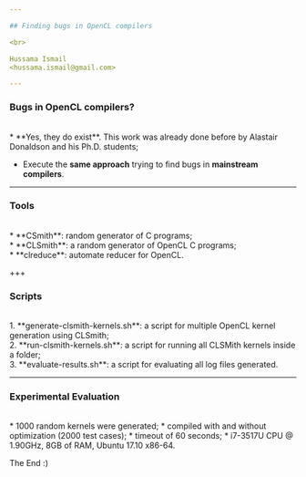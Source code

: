 ```yaml
---

## Finding bugs in OpenCL compilers

<br> 

Hussama Ismail 
<hussama.ismail@gmail.com>

---
```


### Bugs in OpenCL compilers?
<br> 
* **Yes, they do exist**. This work was already done before by Alastair Donaldson and his Ph.D. students;

* Execute the **same approach** trying to find bugs in **mainstream compilers**.

---

### Tools
<br> 
* **CSmith**: random generator of C programs;
<br> 
* **CLSmith**: a random generator of OpenCL C programs;
<br> 
* **clreduce**: automate reducer for OpenCL.

+++

### Scripts
<br> 
1. **generate-clsmith-kernels.sh**: a script for multiple OpenCL kernel generation using CLSmith;
<br> 
2. **run-clsmith-kernels.sh**: a script for running all CLSMith kernels inside a folder;
<br> 
3. **evaluate-results.sh**: a script for evaluating all log files generated.

---

### Experimental Evaluation
<br> 
 * 1000 random kernels were generated;
* compiled with and without optimization (2000 test cases);
* timeout of 60 seconds;
 * i7-3517U CPU @ 1.90GHz, 8GB of RAM, Ubuntu 17.10 x86-64.

The End :)

